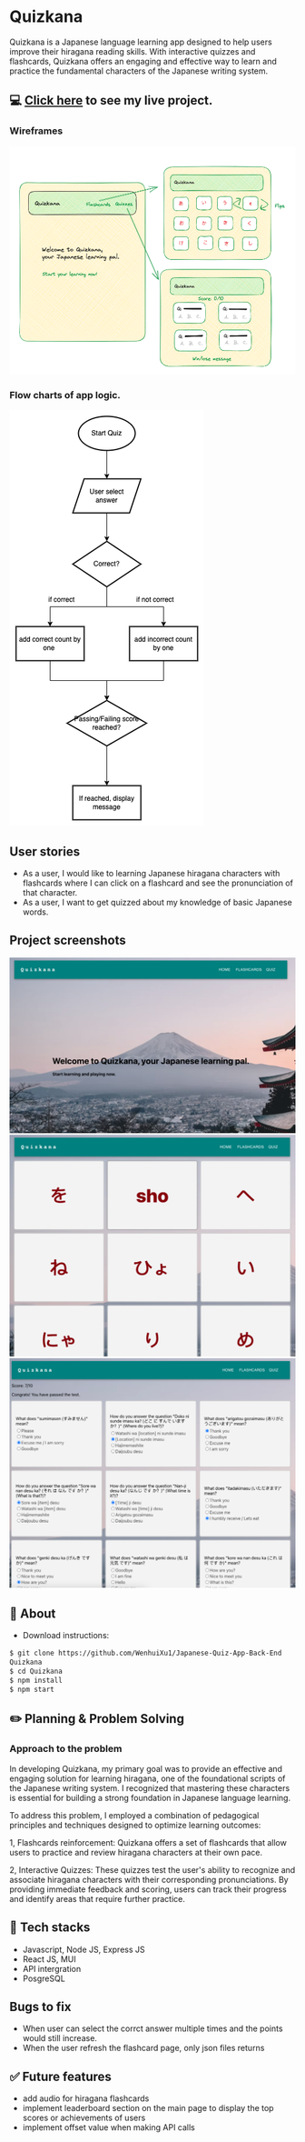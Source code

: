 # Quizkana
Quizkana is a Japanese language learning app designed to help users improve their hiragana reading skills. With interactive quizzes and flashcards, Quizkana offers an engaging and effective way to learn and practice the fundamental characters of the Japanese writing system.

## :computer: [Click here](https://japanese-quiz-app.onrender.com/) to see my live project.

### Wireframes
![Wireframe](build/Wireframe.png)

### Flow charts of app logic.
![Flowchart](build/QuizAppFlowChat.png)

## User stories
- As a user, I would like to learning Japanese hiragana characters with flashcards where I can click on a flashcard and see the pronunciation of that character.
- As a user, I want to get quizzed about my knowledge of basic Japanese words.

## Project screenshots
![Homepage](build/Homepage.png)
![Flashcards](build/Flashcards.png)
![Quiz](build/Quiz.png)

## :page_facing_up: About
- Download instructions:
```
$ git clone https://github.com/WenhuiXu1/Japanese-Quiz-App-Back-End Quizkana
$ cd Quizkana
$ npm install
$ npm start
```

## :pencil2: Planning & Problem Solving

### Approach to the problem
In developing Quizkana, my primary goal was to provide an effective and engaging solution for learning hiragana, one of the foundational scripts of the Japanese writing system. I recognized that mastering these characters is essential for building a strong foundation in Japanese language learning.

To address this problem, I employed a combination of pedagogical principles and techniques designed to optimize learning outcomes:

1, Flashcards reinforcement: Quizkana offers a set of flashcards that allow users to practice and review hiragana characters at their own pace. 

2, Interactive Quizzes: These quizzes test the user's ability to recognize and associate hiragana characters with their corresponding pronunciations. By providing immediate feedback and scoring, users can track their progress and identify areas that require further practice.



## :rocket: Tech stacks
- Javascript, Node JS, Express JS
- React JS, MUI
- API intergration
- PosgreSQL

## Bugs to fix
- When user can select the corrct answer multiple times and the points would still increase.
- When the user refresh the flashcard page, only json files returns

## :white_check_mark: Future features
- add audio for hiragana flashcards
- implement leaderboard section on the main page to display the top scores or achievements of users 
- implement offset value when making API calls